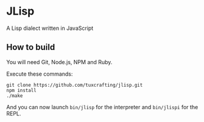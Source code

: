 # JLisp

A Lisp dialect written in JavaScript

## How to build

You will need Git, Node.js, NPM and Ruby.

Execute these commands:

    git clone https://github.com/tuxcrafting/jlisp.git
    npm install
    ./make

And you can now launch `bin/jlisp` for the interpreter and `bin/jlispi` for the REPL.
